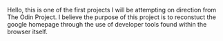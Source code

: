 Hello, this is one of the first projects I will be attempting on direction from The Odin Project. I believe the purpose of this project is to reconstuct the google homepage through the use of developer tools found within the browser itself. 